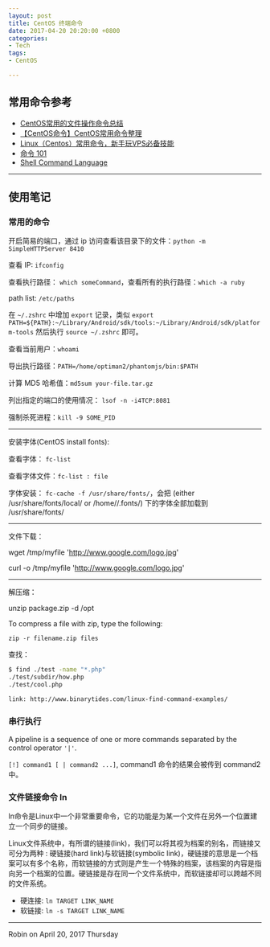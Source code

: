 ```yaml
---
layout: post
title: CentOS 终端命令
date: 2017-04-20 20:20:00 +0800
categories:
- Tech
tags:
- CentOS

---
```


## 常用命令参考

- [CentOS常用的文件操作命令总结](http://www.haorooms.com/post/centeros_wj_zj)
- [【CentOS命令】CentOS常用命令整理](http://blog.sina.com.cn/s/blog_e084ba2b0102wpl1.html)
- [Linux（Centos）常用命令，新手玩VPS必备技能](http://www.vps520.com/1.html)
- [命令 101](https://www.git-tower.com/learn/git/ebook/cn/command-line/appendix/command-line-101#start)
- [Shell Command Language](http://pubs.opengroup.org/onlinepubs/009695399/utilities/xcu_chap02.html)


----

## 使用笔记

### 常用的命令

开启简易的端口，通过 ip 访问查看该目录下的文件：`python -m SimpleHTTPServer 8410`

查看 IP: `ifconfig`

查看执行路径： `which someCommand`，查看所有的执行路径：`which -a ruby`

path list: `/etc/paths`

在 `~/.zshrc` 中增加 `export` 记录，类似 `export PATH=${PATH}:~/Library/Android/sdk/tools:~/Library/Android/sdk/platform-tools` 然后执行 `source ~/.zshrc` 即可。

查看当前用户：`whoami`

导出执行路径：`PATH=/home/optiman2/phantomjs/bin:$PATH`

计算 MD5 哈希值：`md5sum your-file.tar.gz`

列出指定的端口的使用情况： `lsof -n -i4TCP:8081`

强制杀死进程：`kill -9 SOME_PID`

----

安装字体(CentOS install fonts):

查看字体： `fc-list`

查看字体文件：`fc-list : file`

字体安装： `fc-cache -f /usr/share/fonts/`，会把 (either /usr/share/fonts/local/ or /home/<user>/.fonts/) 下的字体全部加载到 /usr/share/fonts/

----

文件下载：

wget /tmp/myfile 'http://www.google.com/logo.jpg'

curl -o /tmp/myfile 'http://www.google.com/logo.jpg'

----

解压缩：

unzip package.zip -d /opt

To compress a file with zip, type the following:

`zip -r filename.zip files`


查找：

``` bash
$ find ./test -name "*.php"
./test/subdir/how.php
./test/cool.php

link: http://www.binarytides.com/linux-find-command-examples/

```

### 串行执行

A pipeline is a sequence of one or more commands separated by the control operator `'|'`.

`[!] command1 [ | command2 ...]`, command1 命令的结果会被传到 command2 中。

### 文件链接命令 ln

ln命令是Linux中一个非常重要命令，它的功能是为某一个文件在另外一个位置建立一个同步的链接。

Linux文件系统中，有所谓的链接(link)，我们可以将其视为档案的别名，而链接又可分为两种 : 硬链接(hard link)与软链接(symbolic link)，硬链接的意思是一个档案可以有多个名称，而软链接的方式则是产生一个特殊的档案，该档案的内容是指向另一个档案的位置。硬链接是存在同一个文件系统中，而软链接却可以跨越不同的文件系统。

- 硬连接: `ln TARGET LINK_NAME`
- 软链接: `ln -s TARGET LINK_NAME`



----

Robin on April 20, 2017 Thursday